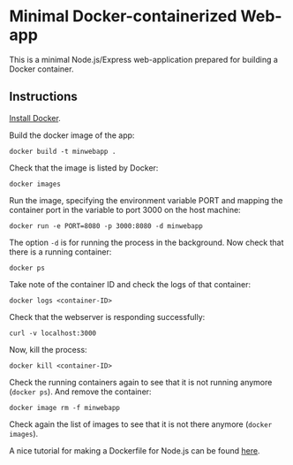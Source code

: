 # Minimal Docker-containerized Web-app

This is a minimal Node.js/Express web-application prepared for building
a Docker container.

## Instructions

[Install Docker](https://docs.docker.com/engine/install/).

Build the docker image of the app:

    docker build -t minwebapp .

Check that the image is listed by Docker:

    docker images

Run the image, specifying the environment variable PORT and mapping the
container port in the variable to port 3000 on the host machine:

    docker run -e PORT=8080 -p 3000:8080 -d minwebapp

The option `-d` is for running the process in the background. Now check that
there is a running container:

    docker ps

Take note of the container ID and check the logs of that container:

    docker logs <container-ID>

Check that the webserver is responding successfully:

    curl -v localhost:3000

Now, kill the process:

    docker kill <container-ID>

Check the running containers again to see that it is not running anymore
(`docker ps`). And remove the container:

    docker image rm -f minwebapp

Check again the list of images to see that it is not there anymore 
(`docker images`).

A nice tutorial for making a Dockerfile for Node.js can be found
[here](https://nodejs.org/en/docs/guides/nodejs-docker-webapp/).
